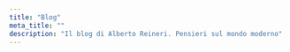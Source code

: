 ```yaml
---
title: "Blog"
meta_title: ""
description: "Il blog di Alberto Reineri. Pensieri sul mondo moderno"
---
```

